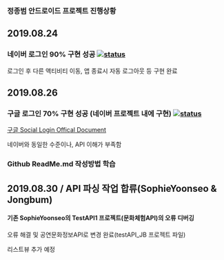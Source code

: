 ### 정종범 안드로이드 프로젝트 진행상황

## 2019.08.24
### 네이버 로그인 **90% 구현 성공** [![status](https://img.shields.io/badge/status-developing-yellow)](https://shields.io/)


로그인 후 다른 액티비티 이동, 앱 종료시 자동 로그아웃 등 구현 완료

## 2019.08.26
### 구글 로그인 **70% 구현 성공** (네이버 프로젝트 내에 구현) [![status](https://img.shields.io/badge/status-developing-red)](https://shields.io/)

[구글 Social Login Offical Document](https://developers.google.com/identity/sign-in/android/start-integrating)

네이버와 동일한 수준이나, API 이해가 부족함


### Github ReadMe.md 작성방법 학습


## 2019.08.30 / API 파싱 작업 합류(SophieYoonseo & Jongbum)
#### 기존 SophieYoonseo의 TestAPI1 프로젝트(문화체험API)의 오류 디버깅
오류 해결 및 공연문화정보API로 변경 완료(testAPI_JB 프로젝트 파일)

리스트뷰 추가 예정
